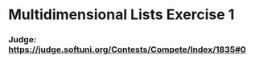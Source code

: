 # Multidimensional Lists Exercise 1
### Judge: https://judge.softuni.org/Contests/Compete/Index/1835#0
